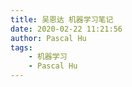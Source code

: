 ```yaml
---
title: 吴恩达 机器学习笔记
date: 2020-02-22 11:21:56
author: Pascal Hu
tags:
    - 机器学习
    - Pascal Hu
---
```

<object data="ml_notes.pdf" type="application/pdf" width="100%" height="877px">